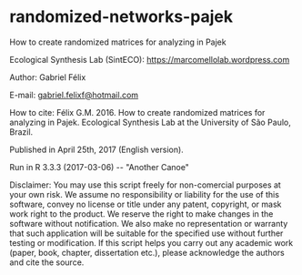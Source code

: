 # randomized-networks-pajek

How to create randomized matrices for analyzing in Pajek

Ecological Synthesis Lab (SintECO): https://marcomellolab.wordpress.com

Author: Gabriel Félix

E-mail: gabriel.felixf@hotmail.com 

How to cite: Félix G.M. 2016. How to create randomized matrices for analyzing in Pajek. Ecological Synthesis Lab at the University
of São Paulo, Brazil.

Published in April 25th, 2017 (English version).

Run in R 3.3.3 (2017-03-06) -- "Another Canoe"

Disclaimer: You may use this script freely for non-comercial purposes at your own risk. We assume no responsibility or liability for the use of this software, convey no license or title under any patent, copyright, or mask work right to the product. We reserve the right to make changes in the software without notification. We also make no representation or warranty that such application will be suitable for the specified use without further testing or modification. If this script helps you carry out any academic work (paper, book, chapter, dissertation etc.), please acknowledge the authors and cite the source.
